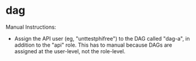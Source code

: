 dag
========

Manual Instructions:

* Assign the API user (eg, "unttestphifree") to the DAG called "dag-a",
  in addition to the "api" role.
  This has to manual because DAGs are assigned at the user-level, not the role-level.
